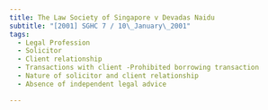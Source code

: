 ```yaml
---
title: The Law Society of Singapore v Devadas Naidu
subtitle: "[2001] SGHC 7 / 10\_January\_2001"
tags:
  - Legal Profession
  - Solicitor
  - Client relationship
  - Transactions with client -Prohibited borrowing transaction
  - Nature of solicitor and client relationship
  - Absence of independent legal advice

---
```


